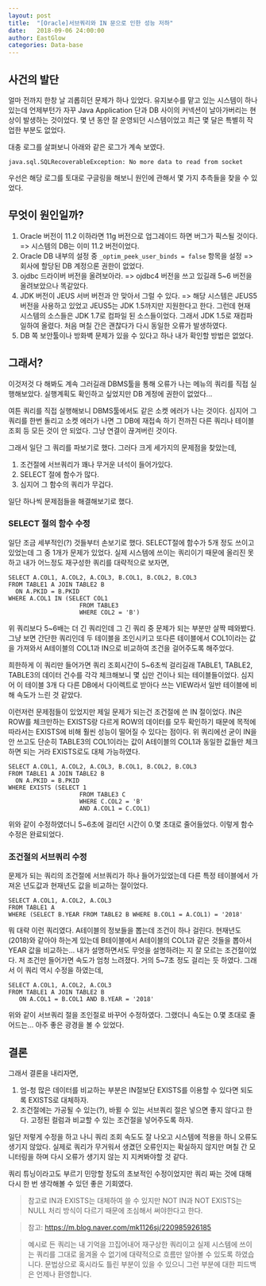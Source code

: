 ```yaml
---
layout: post
title:  "[Oracle]서브쿼리와 IN 문으로 인한 성능 저하"
date:   2018-09-06 24:00:00
author: EastGlow
categories: Data-base
---
```

## 사건의 발단

얼마 전까지 한창 날 괴롭히던 문제가 하나 있었다. 유지보수를 맡고 있는 시스템이 하나 있는데 언제부턴가 자꾸 Java Application 단과 DB 사이의 커넥션이 날아가버리는 현상이 발생하는 것이었다. 몇 년 동안 잘 운영되던 시스템이었고 최근 몇 달은 특별히 작업한 부분도 없었다.

대충 로그를 살펴보니 아래와 같은 로그가 계속 보였다.

```
java.sql.SQLRecoverableException: No more data to read from socket
```

우선은 해당 로그를 토대로 구글링을 해보니 원인에 관해서 몇 가지 추측들을 찾을 수 있었다.

## 무엇이 원인일까?

1. Oracle 버전이 11.2 이하라면 11g 버전으로 업그레이드 하면 버그가 픽스될 것이다. => 시스템의 DB는 이미 11.2 버전이었다.
2. Oracle DB 내부의 설정 중 `_optim_peek_user_binds = false` 항목을 설정 => 회사에 할당된 DB 계정으론 권한이 없었다.
3. ojdbc 드라이버 버전을 올려보아라. => ojdbc4 버전을 쓰고 있길래 5~6 버전을 올려보았으나 똑같았다.
4. JDK 버전이 JEUS 서버 버전과 안 맞아서 그럴 수 있다. => 해당 시스템은 JEUS5 버전을 사용하고 있었고 JEUS5는 JDK 1.5까지만 지원한다고 한다. 그런데 현재 시스템의 소스들은 JDK 1.7로 컴파일 된 소스들이었다. 그래서 JDK 1.5로 재컴파일하여 올렸다. 처음 며칠 간은 괜찮다가 다시 동일한 오류가 발생하였다.
5. DB 쪽 보안툴이나 방화벽 문제가 있을 수 있다고 하나 내가 확인할 방법은 없었다.

## 그래서?

이것저것 다 해봐도 계속 그러길래 DBMS툴을 통해 오류가 나는 메뉴의 쿼리를 직접 실행해보았다. 실행계획도 확인하고 싶었지만 DB 계정에 권한이 없었다...

여튼 쿼리를 직접 실행해보니 DBMS툴에서도 같은 소켓 에러가 나는 것이다. 심지어 그 쿼리를 한번 돌리고 소켓 에러가 나면 그 DB에 재접속 하기 전까진 다른 쿼리나 테이블 조회 등 모든 것이 안 되었다. 그냥 연결이 끊겨버린 것이다.

그래서 일단 그 쿼리를 파보기로 했다. 그러다 크게 세가지의 문제점을 찾았는데,

1. 조건절에 서브쿼리가 꽤나 무거운 녀석이 들어가있다.
2. SELECT 절에 함수가 많다.
3. 심지어 그 함수의 쿼리가 무겁다.

일단 하나씩 문제점들을 해결해보기로 했다.

### SELECT 절의 함수 수정

일단 조금 세부적인(?) 것들부터 손보기로 했다. SELECT절에 함수가 5개 정도 쓰이고 있었는데 그 중 1개가 문제가 있었다. 실제 시스템에 쓰이는 쿼리이기 때문에 올리진 못하고 내가 어느정도 재구성한 쿼리를 대략적으로 보자면,

```
SELECT A.COL1, A.COL2, A.COL3, B.COL1, B.COL2, B.COL3
FROM TABLE1 A JOIN TABLE2 B
  ON A.PKID = B.PKID
WHERE A.COL1 IN (SELECT COL1
    				FROM TABLE3
                    WHERE COL2 = 'B')
```

위 쿼리보다 5~6배는 더 긴 쿼리인데 그 긴 쿼리 중 문제가 되는 부분만 살짝 떼와봤다. 그냥 보면 간단한 쿼리인데 두 테이블을 조인시키고 또다른 테이블에서 COL1이라는 값을 가져와서 A테이블의 COL1과 IN으로 비교하여 조건을 걸어주도록 해주었다.

희한하게 이 쿼리만 들어가면 쿼리 조회시간이 5~6초씩 걸리길래 TABLE1, TABLE2, TABLE3의 데이터 건수를 각각 체크해보니 몇 십만 건이나 되는 테이블들이었다. 심지어 이 테이블 3개 다 다른 DB에서 다이렉트로 받아다 쓰는 VIEW라서 일반 테이블에 비해 속도가 느린 것 같았다.

이런저런 문제점들이 있었지만 제일 문제가 되는건 조건절에 쓴 IN 절이었다. IN은 ROW를 체크만하는 EXISTS랑 다르게 ROW의 데이터를 모두 확인하기 때문에 목적에 따라서는 EXISTS에 비해 훨씬 성능이 떨어질 수 있다는 점이다. 위 쿼리에선 굳이 IN을 안 쓰고도 단순히 TABLE3의 COL1이라는 값이 A테이블의 COL1과 동일한 값들만 체크하면 되는 거라 EXISTS로도 대체 가능하였다.

```
SELECT A.COL1, A.COL2, A.COL3, B.COL1, B.COL2, B.COL3
FROM TABLE1 A JOIN TABLE2 B
  ON A.PKID = B.PKID
WHERE EXISTS (SELECT 1
    				FROM TABLE3 C
                    WHERE C.COL2 = 'B'
                    AND A.COL1 = C.COL1)
```

위와 같이 수정하였더니 5~6초에 걸리던 시간이 0.몇 초대로 줄어들었다. 이렇게 함수 수정은 완료되었다.

### 조건절의 서브쿼리 수정

문제가 되는 쿼리의 조건절에 서브쿼리가 하나 들어가있었는데 다른 특정 테이블에서 가져온 년도값과 현재년도 값을 비교하는 절이었다.

```
SELECT A.COL1, A.COL2, A.COL3
FROM TABLE1 A
WHERE (SELECT B.YEAR FROM TABLE2 B WHERE B.COL1 = A.COL1) = '2018'
```

뭐 대략 이런 쿼리였다. A테이블의 정보들을 뽑는데 조건이 하나 걸린다. 현재년도(2018)와 같아야 하는게 있는데 B테이블에서 A테이블의 COL1과 같은 것들을 뽑아서 YEAR 값을 비교하는... 내가 설명하면서도 무엇을 설명하려는 지 잘 모르는 조건절이었다. 저 조건만 들어가면 속도가 엄청 느려졌다. 거의 5~7초 정도 걸리는 듯 하였다. 그래서 이 쿼리 역시 수정을 하였는데,

```
SELECT A.COL1, A.COL2, A.COL3
FROM TABLE1 A JOIN TABLE2 B
   ON A.COL1 = B.COL1 AND B.YEAR = '2018'
```

위와 같이 서브쿼리 절을 조인절로 바꾸어 수정하였다. 그랬더니 속도는 0.몇 초대로 줄어드는... 아주 좋은 광경을 볼 수 있었다.

## 결론

그래서 결론을 내리자면,

1. 엄-청 많은 데이터를 비교하는 부분은 IN절보단 EXISTS를 이용할 수 있다면 되도록 EXISTS로 대체하자.
2. 조건절에는 가공될 수 있는(?), 바뀔 수 있는 서브쿼리 절은 넣으면 좋지 않다고 한다. 고정된 컬럼과 비교할 수 있는 조건절을 넣어주도록 하자.

일단 저렇게 수정을 하고 나니 쿼리 조회 속도도 잘 나오고 시스템에 적용을 하니 오류도 생기지 않았다. 실제로 쿼리가 무거워서 생겼던 오류인지는 확실하지 않지만 며칠 간 모니터링을 하며 다시 오류가 생기지 않는 지 지켜봐야할 것 같다.

쿼리 튜닝이라고도 부르기 민망할 정도의 초보적인 수정이었지만 쿼리 짜는 것에 대해 다시 한 번 생각해볼 수 있던 좋은 기회였다.

> 참고로 IN과 EXISTS는 대체하여 쓸 수 있지만 NOT IN과 NOT EXISTS는 NULL 처리 방식이 다르기 때문에 조심해서 써야한다고 한다.

> 참고: https://m.blog.naver.com/mk1126sj/220985926185

> 예시로 든 쿼리는 내 기억을 끄집어내어 재구상한 쿼리이고 실제 시스템에 쓰이는 쿼리를 그대로 옮겨올 수 없기에 대략적으로 흐름만 알아볼 수 있도록 하였습니다. 문법상으로 혹시라도 틀린 부분이 있을 수 있으니 그런 부분에 대한 피드백은 언제나 환영합니다.